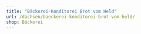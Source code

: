 ```yaml
---
title: "Bäckerei-Konditorei Brot vom Held"
url: /dachsen/baeckerei-konditorei-brot-vom-held/
shop: Bäckerei
---
```

